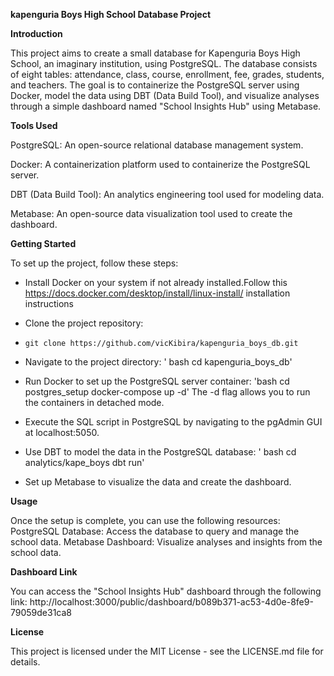 **kapenguria Boys High School Database Project**

**Introduction**

This project aims to create a small database for Kapenguria Boys High School, an imaginary institution, using PostgreSQL. The database consists of eight tables: attendance, class, course, enrollment, fee, grades, students, and teachers. The goal is to containerize the PostgreSQL server using Docker, model the data using DBT (Data Build Tool), and visualize analyses through a simple dashboard named "School Insights Hub" using Metabase.

**Tools Used**

PostgreSQL: An open-source relational database management system.

Docker: A containerization platform used to containerize the PostgreSQL server.

DBT (Data Build Tool): An analytics engineering tool used for modeling data.

Metabase: An open-source data visualization tool used to create the dashboard.

**Getting Started**

To set up the project, follow these steps:
- Install Docker on your system if not already installed.Follow this https://docs.docker.com/desktop/install/linux-install/ 
 installation instructions
- Clone the project repository:
- 
   `git clone https://github.com/vicKibira/kapenguria_boys_db.git`
  
- Navigate to the project directory:
   ' bash cd kapenguria_boys_db'
- Run Docker to set up the PostgreSQL server container:
   'bash cd postgres_setup docker-compose up -d'
  The -d flag allows you to run the containers in detached mode.
- Execute the SQL script in PostgreSQL by navigating to the pgAdmin GUI at localhost:5050.
- Use DBT to model the data in the PostgreSQL database:
  ' bash cd analytics/kape_boys dbt run'
- Set up Metabase to visualize the data and create the dashboard.
  
**Usage**

Once the setup is complete, you can use the following resources:
PostgreSQL Database: Access the database to query and manage the school data.
Metabase Dashboard: Visualize analyses and insights from the school data.

**Dashboard Link**

 You can access the "School Insights Hub" dashboard through the following link: 
  http://localhost:3000/public/dashboard/b089b371-ac53-4d0e-8fe9-79059de31ca8

**License**

This project is licensed under the MIT License - see the LICENSE.md file for details.


